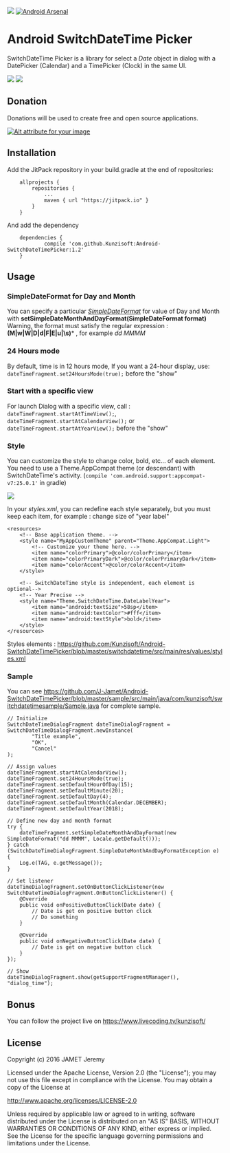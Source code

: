 [![](https://jitpack.io/v/Kunzisoft/Android-SwitchDateTimePicker.svg)](https://jitpack.io/#Kunzisoft/Android-SwitchDateTimePicker) [![Android Arsenal](https://img.shields.io/badge/Android%20Arsenal-SwitchDateTimePicker-blue.svg?style=flat)](http://android-arsenal.com/details/1/4513)

# Android SwitchDateTime Picker

SwitchDateTime Picker is a library for select a *Date* object in dialog with a DatePicker (Calendar) and a TimePicker (Clock) in the same UI.

<img src="https://raw.githubusercontent.com/Kunzisoft/Android-SwitchDateTimePicker/master/art/demo1.gif">

<img src="https://raw.githubusercontent.com/Kunzisoft/Android-SwitchDateTimePicker/master/art/demo2.gif">

## Donation

Donations will be used to create free and open source applications.

[![Alt attribute for your image](https://lh3.googleusercontent.com/d1aTMwN6NMJmcMdsz24h_J4JmH5aZ9lhbJdZWQ3VFne3VZxiUVPrYZ41qm1Zig2ha4lU4Wg_BSAE_w=w1920-h1200-no "")](https://youtube.streamlabs.com/UC_U4icXPFfgKo4IDSTSzBEQ "Kunzisoft Donation")

## Installation
Add the JitPack repository in your build.gradle at the end of repositories:
```
	allprojects {
		repositories {
			...
			maven { url "https://jitpack.io" }
		}
	}
```
And add the dependency
```
	dependencies {
	        compile 'com.github.Kunzisoft:Android-SwitchDateTimePicker:1.2'
	}
```

## Usage

### SimpleDateFormat for Day and Month
You can specify a particular [*SimpleDateFormat*](https://docs.oracle.com/javase/7/docs/api/java/text/SimpleDateFormat.html) for value of Day and Month with **setSimpleDateMonthAndDayFormat(SimpleDateFormat format)**
Warning, the format must satisfy the regular expression : **(M|w|W|D|d|F|E|u|\s)***
, for example *dd MMMM*

### 24 Hours mode
By default, time is in 12 hours mode, If you want a 24-hour display, use:
`dateTimeFragment.set24HoursMode(true);`
before the "show"

### Start with a specific view
For launch Dialog with a specific view, call :
`dateTimeFragment.startAtTimeView();`, `dateTimeFragment.startAtCalendarView();` or `dateTimeFragment.startAtYearView();`
before the "show"

### Style
You can customize the style to change color, bold, etc... of each element.
You need to use a Theme.AppCompat theme (or descendant) with SwitchDateTime's activity. (`compile 'com.android.support:appcompat-v7:25.0.1'` in gradle)

<img src="https://raw.githubusercontent.com/Kunzisoft/Android-SwitchDateTimePicker/master/art/screen1.jpg">

In your *styles.xml*, you can redefine each style separately, but you must keep each item, for example : change size of "year label"
```
<resources>
    <!-- Base application theme. -->
    <style name="MyAppCustomTheme" parent="Theme.AppCompat.Light">
        <!-- Customize your theme here. -->
        <item name="colorPrimary">@color/colorPrimary</item>
        <item name="colorPrimaryDark">@color/colorPrimaryDark</item>
        <item name="colorAccent">@color/colorAccent</item>
    </style>

    <!-- SwitchDateTime style is independent, each element is optional-->
    <!-- Year Precise -->
    <style name="Theme.SwitchDateTime.DateLabelYear">
        <item name="android:textSize">58sp</item>
        <item name="android:textColor">#fff</item>
        <item name="android:textStyle">bold</item>
    </style>
</resources>

```
Styles elements : https://github.com/Kunzisoft/Android-SwitchDateTimePicker/blob/master/switchdatetime/src/main/res/values/styles.xml

### Sample
You can see
https://github.com/J-Jamet/Android-SwitchDateTimePicker/blob/master/sample/src/main/java/com/kunzisoft/switchdatetimesample/Sample.java
for complete sample.
```
// Initialize
SwitchDateTimeDialogFragment dateTimeDialogFragment = SwitchDateTimeDialogFragment.newInstance(
        "Title example",
        "OK",
        "Cancel"
);

// Assign values
dateTimeFragment.startAtCalendarView();
dateTimeFragment.set24HoursMode(true);
dateTimeFragment.setDefaultHourOfDay(15);
dateTimeFragment.setDefaultMinute(20);
dateTimeFragment.setDefaultDay(4);
dateTimeFragment.setDefaultMonth(Calendar.DECEMBER);
dateTimeFragment.setDefaultYear(2018);

// Define new day and month format
try {
    dateTimeFragment.setSimpleDateMonthAndDayFormat(new SimpleDateFormat("dd MMMM", Locale.getDefault()));
} catch (SwitchDateTimeDialogFragment.SimpleDateMonthAndDayFormatException e) {
    Log.e(TAG, e.getMessage());
}

// Set listener
dateTimeDialogFragment.setOnButtonClickListener(new SwitchDateTimeDialogFragment.OnButtonClickListener() {
    @Override
    public void onPositiveButtonClick(Date date) {
        // Date is get on positive button click
        // Do something
    }

    @Override
    public void onNegativeButtonClick(Date date) {
        // Date is get on negative button click
    }
});

// Show
dateTimeDialogFragment.show(getSupportFragmentManager(), "dialog_time");
```
## Bonus
You can follow the project live on https://www.livecoding.tv/kunzisoft/

## License

Copyright (c) 2016 JAMET Jeremy

Licensed under the Apache License, Version 2.0 (the "License");
you may not use this file except in compliance with the License.
You may obtain a copy of the License at

http://www.apache.org/licenses/LICENSE-2.0

Unless required by applicable law or agreed to in writing, software
distributed under the License is distributed on an "AS IS" BASIS,
WITHOUT WARRANTIES OR CONDITIONS OF ANY KIND, either express or implied.
See the License for the specific language governing permissions and
limitations under the License.
